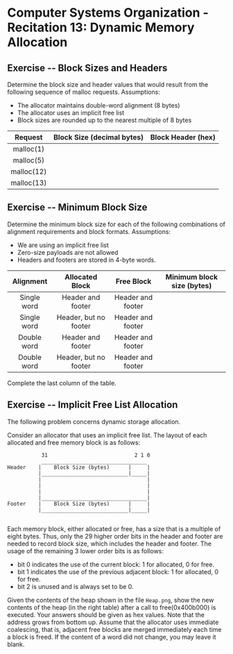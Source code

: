 Computer Systems Organization - Recitation 13: 
Dynamic Memory Allocation
==========

Exercise -- Block Sizes and Headers
-----

Determine the block size and header values that would result from the following sequence of malloc requests. Assumptions:

* The allocator maintains double-word alignment (8 bytes)
* The allocator uses an implicit free list
* Block sizes are rounded up to the nearest multiple of 8 bytes

|     Request      | Block Size (decimal bytes)| Block Header (hex)    |
| :--------------: | :-----------------------: | :-------------------: |
| malloc(1)        |                           |                       |
| malloc(5)        |                           |                       |
| malloc(12)       |                           |                       |
| malloc(13)       |                           |                       |

Exercise -- Minimum Block Size
-----

Determine the minimum block size for each of the following combinations of alignment requirements and block formats. Assumptions:

* We are using an implicit free list
* Zero-size payloads are not allowed
* Headers and footers are stored in 4-byte words.

|     Alignment    |   Allocated Block        |    Free Block         | Minimum block size (bytes) |
| :--------------: | :----------------------: | :-------------------: | :--------------: |
| Single word      | Header and footer        | Header and footer     |                  |
| Single word      | Header, but no footer    | Header and footer     |                  |
| Double word      | Header and footer        | Header and footer     |                  |
| Double word      | Header, but no footer    | Header and footer     |                  |

Complete the last column of the table.

Exercise -- Implicit Free List Allocation
-----

The following problem concerns dynamic storage allocation.

Consider an allocator that uses an implicit free list. The layout of each allocated and free memory block is as follows:

```
           31                            2 1 0
           __________________________________
Header    |    Block Size (bytes)      |     |
          |____________________________|_____|
	      |                                  |
	      |                                  |
	      |                                  |
	      |__________________________________|
Footer    |    Block Size (bytes)      |     |
          |____________________________|_____|


```

Each memory block, either allocated or free, has a size that is a multiple of eight bytes. Thus, only the 29 higher order bits in the header and footer are needed to record block size, which includes the header and footer. The usage of the remaining 3 lower order bits is as follows:

* bit 0 indicates the use of the current block: 1 for allocated, 0 for free.
* bit 1 indicates the use of the previous adjacent block: 1 for allocated, 0 for free.
* bit 2 is unused and is always set to be 0.

Given the contents of the heap shown in the file `Heap.png`, show the new contents of the heap (in the right table) after a call to free(0x400b000) is executed.  Your answers should be given as hex values. Note that the address grows from bottom up. Assume that the allocator uses immediate coalescing, that is, adjacent free blocks are merged immediately each time a block is freed. If the content of a word did not change, you may leave it blank.


